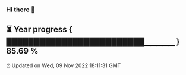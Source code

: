### Hi there 👋
⏳ Year progress { █████████████████████████▁▁▁▁▁ } 85.69 %
---
⏰ Updated on Wed, 09 Nov 2022 18:11:31 GMT

